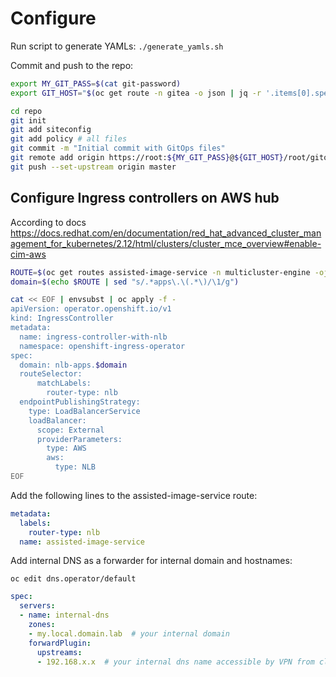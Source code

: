 # Configure

Run script to generate YAMLs: `./generate_yamls.sh`

Commit and push to the repo:

```bash
export MY_GIT_PASS=$(cat git-password)
export GIT_HOST="$(oc get route -n gitea -o json | jq -r '.items[0].spec.host')"

cd repo
git init
git add siteconfig
git add policy # all files
git commit -m "Initial commit with GitOps files"
git remote add origin https://root:${MY_GIT_PASS}@${GIT_HOST}/root/gitops  # root user and root password
git push --set-upstream origin master
```

## Configure Ingress controllers on AWS hub

According to docs <https://docs.redhat.com/en/documentation/red_hat_advanced_cluster_management_for_kubernetes/2.12/html/clusters/cluster_mce_overview#enable-cim-aws>

```bash
ROUTE=$(oc get routes assisted-image-service -n multicluster-engine -ojson | jq -r ".spec.host")
domain=$(echo $ROUTE | sed "s/.*apps\.\(.*\)/\1/g")

cat << EOF | envsubst | oc apply -f -
apiVersion: operator.openshift.io/v1
kind: IngressController
metadata:
  name: ingress-controller-with-nlb
  namespace: openshift-ingress-operator
spec:
  domain: nlb-apps.$domain
  routeSelector:
      matchLabels:
        router-type: nlb
  endpointPublishingStrategy:
    type: LoadBalancerService
    loadBalancer:
      scope: External
      providerParameters:
        type: AWS
        aws:
          type: NLB
EOF
```

Add the following lines to the assisted-image-service route:

```yaml
metadata:
  labels:
    router-type: nlb
  name: assisted-image-service
```

Add internal DNS as a forwarder for internal domain and hostnames:

`oc edit dns.operator/default`

```yaml
spec:
  servers:
  - name: internal-dns
    zones:
    - my.local.domain.lab  # your internal domain
    forwardPlugin:
      upstreams:
      - 192.168.x.x  # your internal dns name accessible by VPN from cluster
```
